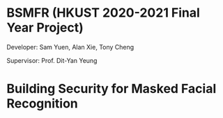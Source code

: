 # BSMFR (HKUST 2020-2021 Final Year Project)
Developer: Sam Yuen, Alan Xie, Tony Cheng

Supervisor: Prof. Dit-Yan Yeung

# Building Security for Masked Facial Recognition
